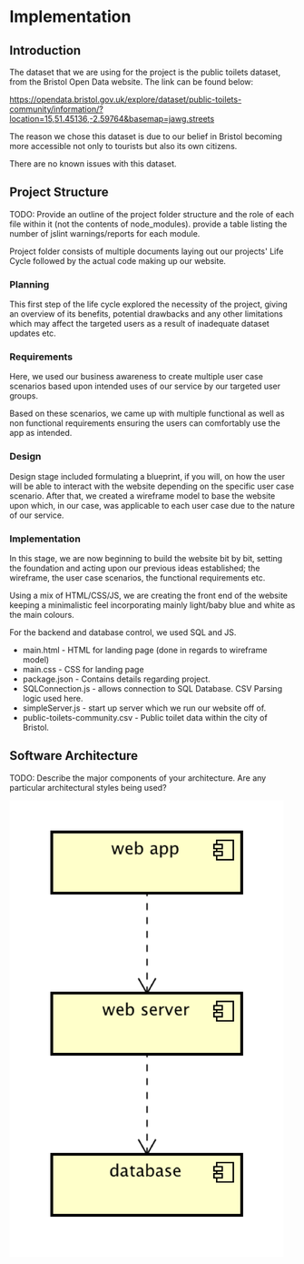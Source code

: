 # Implementation

## Introduction
The dataset that we are using for the project is the public toilets dataset, from the Bristol Open Data website. The link can be found below:

https://opendata.bristol.gov.uk/explore/dataset/public-toilets-community/information/?location=15,51.45136,-2.59764&basemap=jawg.streets

The reason we chose this dataset is due to our belief in Bristol becoming more accessible not only to tourists but also its own citizens.

There are no known issues with this dataset.

## Project Structure
TODO: Provide an outline of the project folder structure and the role of each file within it (not the contents of node_modules).
provide a table listing the number of jslint warnings/reports for each module.

Project folder consists of multiple documents laying out our projects' Life Cycle followed by the actual code making up our website.

### Planning
This first step of the life cycle explored the necessity of the project, giving an overview of its benefits, potential drawbacks and any other limitations which may affect the targeted users as a result of inadequate dataset updates etc. 

### Requirements
Here, we used our business awareness to create multiple user case scenarios based upon intended uses of our service by our targeted user groups. 

Based on these scenarios, we came up with multiple functional as well as non functional requirements ensuring the users can comfortably use the app as intended.

### Design
Design stage included formulating a blueprint, if you will, on how the user will be able to interact with the website depending on the specific user case scenario. After that, we created a wireframe model to base the website upon which, in our case, was applicable to each user case due to the nature of our service.

### Implementation 
In this stage, we are now beginning to build the website bit by bit, setting the foundation and acting upon our previous ideas established; the wireframe, the user case scenarios, the functional requirements etc.

Using a mix of HTML/CSS/JS, we are creating the front end of the website keeping a minimalistic feel incorporating mainly light/baby blue and white as the main colours.

For the backend and database control, we used SQL and JS.

 - main.html - HTML for landing page (done in regards to wireframe model)
 - main.css - CSS for landing page 
 - package.json - Contains details regarding project.
 - SQLConnection.js - allows connection to SQL Database. CSV Parsing logic used here.
 - simpleServer.js - start up server which we run our website off of.
 - public-toilets-community.csv - Public toilet data within the city of Bristol.

## Software Architecture
TODO: Describe the major components of your architecture. Are any particular architectural styles being used?

![Insert your component Diagram here](images/component.png)
